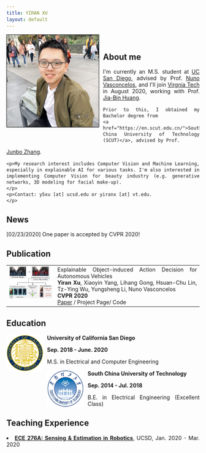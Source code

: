 ```yaml
---
title: YIRAN XU
layout: default
---
```

<div>
<img class="pull left" src="images/yiran.jpg" alt="" style="float: left; margin-right: 10px; max-width: 240px; border:1px solid black"><br>
</div>

<div id="about" class="col-md-9" style="text-align:justify">
    <h2>About me</h2>
	<p>I'm currently an M.S. student at <a
		href="http://www.ece.ucsd.edu/">UC San Diego</a>, advised by Prof. <a
		href="http://www.svcl.ucsd.edu/~nuno/">Nuno Vasconcelos</a>, 
	and I'll join <a href="http://vt.edu/">Virgnia Tech</a> in August 2020, working with Prof. <a 
		href="https://filebox.ece.vt.edu/~jbhuang/">Jia-Bin Huang</a>.
	
	Prior to this, I obtained my Bachelor degree from 
	<a href="https://en.scut.edu.cn/">South China University of Technology (SCUT)</a>, advised by Prof. 
<a href="https://web.stanford.edu/group/sdgc/scholarjbz.html">Junbo Zhang</a>.
	</p>

	<p>My research interest includes Computer Vision and Machine Learning, especially in explainable AI for various tasks. I'm also interested in implementing Computer Vision for beauty industry (e.g. generative networks, 3D modeling for facial make-up).
	</p>
	<p>Contact: y5xu [at] ucsd.edu or yiranx [at] vt.edu.
	</p>
</div>

<div id="news" class='col-md-9' style="text-align:justify">
    <h2>News</h2>
	<p>[02/23/2020] One paper is accepted by CVPR 2020!
	</p>
</div>

<div id="publication" class="col-md-10" style="text-align:justify">
    <h2>Publication</h2>
	<div class="pub">
	    <table width="100%" border="0">
		<tr>
		    <td width="25%" valign="top">
                        <a href="images/xoia.png" class="image"><img src="images/xoia.png" width="300px" alt=""></a>
                    </td>
		    <td width="75%">
                        <div >Explainable Object-induced Action Decision for Autonomous Vehicles</div>
                        <div>
			    <span><b>Yiran Xu</b></span>,
                            <span> Xiaoyin Yang, Lihang Gong, Hsuan-Chu Lin, Tz-Ying Wu, Yungsheng Li, Nuno Vasconcelos</span>
                        </div>
                        <div>
                            <span class="tag"><b>CVPR 2020</b></span>
                            <div>
                                <span class="tag"><a href="https://arxiv.org/abs/2003.09405">Paper</a></span> /
                                <span class="tag"><a >Project Page</a></span>/
				<span class="tag"><a > Code</a></span> 
                            </div>
                        </div>
                    </td>
		</tr>
	    </table>
	</div>
</div>

<div id="education" class="col-md-10" style="text-align:justify">
        <h2>Education</h2>
        <div class="media">
                <span class="pull-left"><img src="./images/ucsd_seal.png"
                                             width="96px" height="96px" style="float: left; margin-right: 10px"/></span>
            <div class="media-body">
                <p><b>University of California San Diego</b></p>
                <span style="font-weight: bold">Sep. 2018 - June. 2020</span>
                <p>M.S. in Electrical and Computer Engineering</p>
            </div>
        </div>
        <div class="media">
                <span class="pull-left"><img src="./images/scut_seal.png"
                                             width="96px" height="96px" style="float: left; margin-right: 10px"/></span>
            <div class="media-body">
                <p><b>South China University of Technology</b></p>
                <span style="font-weight:bold">Sep. 2014 - Jul. 2018</span>
                <p>B.E. in Electrical Engineering (Excellent Class)</p>
            </div>
        </div>
    </div>

<div id="teaching" class="col-md-10" style="text-align:justify">
        <h2>Teaching Experience</h2>
        <li><strong><a href="https://natanaso.github.io/ece276a/">ECE 276A: Sensing & Estimation in Robotics</a></strong>,
	UCSD, Jan. 2020 - Mar. 2020
	</li>
</div>
